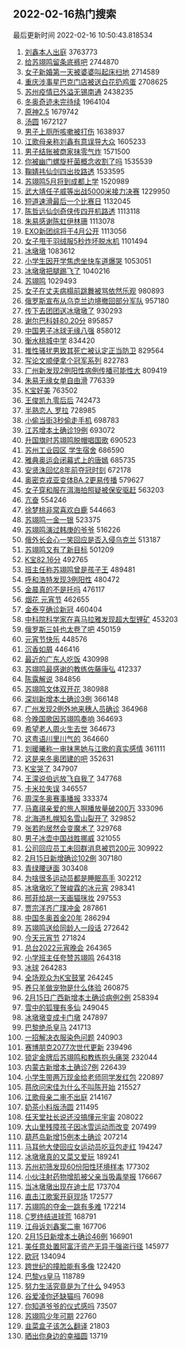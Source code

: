 ## 2022-02-16热门搜索 
最后更新时间 2022-02-16 10:50:43.818534 
1. [刘鑫本人出庭](https://s.weibo.com/weibo?q=%23%E5%88%98%E9%91%AB%E6%9C%AC%E4%BA%BA%E5%87%BA%E5%BA%AD%23&Refer=top) 3763773
1. [给苏翊鸣留条底裤吧](https://s.weibo.com/weibo?q=%23%E7%BB%99%E8%8B%8F%E7%BF%8A%E9%B8%A3%E7%95%99%E6%9D%A1%E5%BA%95%E8%A3%A4%E5%90%A7%23&Refer=top) 2744870
1. [女子新婚第一天被婆婆叫起床扫地](https://s.weibo.com/weibo?q=%23%E5%A5%B3%E5%AD%90%E6%96%B0%E5%A9%9A%E7%AC%AC%E4%B8%80%E5%A4%A9%E8%A2%AB%E5%A9%86%E5%A9%86%E5%8F%AB%E8%B5%B7%E5%BA%8A%E6%89%AB%E5%9C%B0%23&Refer=top) 2714589
1. [重庆涉事星巴克门店被送白花扔鸡蛋](https://s.weibo.com/weibo?q=%23%E9%87%8D%E5%BA%86%E6%B6%89%E4%BA%8B%E6%98%9F%E5%B7%B4%E5%85%8B%E9%97%A8%E5%BA%97%E8%A2%AB%E9%80%81%E7%99%BD%E8%8A%B1%E6%89%94%E9%B8%A1%E8%9B%8B%23&Refer=top) 2708625
1. [苏州疫情已外溢无锡南通](https://s.weibo.com/weibo?q=%23%E8%8B%8F%E5%B7%9E%E7%96%AB%E6%83%85%E5%B7%B2%E5%A4%96%E6%BA%A2%E6%97%A0%E9%94%A1%E5%8D%97%E9%80%9A%23&Refer=top) 2438235
1. [冬奥奇迹未完待续](https://s.weibo.com/weibo?q=%23%E5%86%AC%E5%A5%A5%E5%A5%87%E8%BF%B9%E6%9C%AA%E5%AE%8C%E5%BE%85%E7%BB%AD%23&Refer=top) 1964104
1. [原神2.5](https://s.weibo.com/weibo?q=%E5%8E%9F%E7%A5%9E2.5&Refer=top) 1679742
1. [汤圆](https://s.weibo.com/weibo?q=%E6%B1%A4%E5%9C%86&Refer=top) 1672127
1. [男子上厕所咳嗽被打伤](https://s.weibo.com/weibo?q=%23%E7%94%B7%E5%AD%90%E4%B8%8A%E5%8E%95%E6%89%80%E5%92%B3%E5%97%BD%E8%A2%AB%E6%89%93%E4%BC%A4%23&Refer=top) 1638937
1. [江歌母亲称刘鑫有意误导大众](https://s.weibo.com/weibo?q=%23%E6%B1%9F%E6%AD%8C%E6%AF%8D%E4%BA%B2%E7%A7%B0%E5%88%98%E9%91%AB%E6%9C%89%E6%84%8F%E8%AF%AF%E5%AF%BC%E5%A4%A7%E4%BC%97%23&Refer=top) 1605233
1. [男子结账被商家抹零气炸](https://s.weibo.com/weibo?q=%23%E7%94%B7%E5%AD%90%E7%BB%93%E8%B4%A6%E8%A2%AB%E5%95%86%E5%AE%B6%E6%8A%B9%E9%9B%B6%E6%B0%94%E7%82%B8%23&Refer=top) 1571500
1. [你被幽门螺旋杆菌概念收割了吗](https://s.weibo.com/weibo?q=%23%E4%BD%A0%E8%A2%AB%E5%B9%BD%E9%97%A8%E8%9E%BA%E6%97%8B%E6%9D%86%E8%8F%8C%E6%A6%82%E5%BF%B5%E6%94%B6%E5%89%B2%E4%BA%86%E5%90%97%23&Refer=top) 1535539
1. [鞠婧祎仙剑四出妆路透](https://s.weibo.com/weibo?q=%23%E9%9E%A0%E5%A9%A7%E7%A5%8E%E4%BB%99%E5%89%91%E5%9B%9B%E5%87%BA%E5%A6%86%E8%B7%AF%E9%80%8F%23&Refer=top) 1533595
1. [苏翊鸣5月将到成都上学](https://s.weibo.com/weibo?q=%23%E8%8B%8F%E7%BF%8A%E9%B8%A35%E6%9C%88%E5%B0%86%E5%88%B0%E6%88%90%E9%83%BD%E4%B8%8A%E5%AD%A6%23&Refer=top) 1520989
1. [武大靖任子威等出战5000米接力决赛](https://s.weibo.com/weibo?q=%23%E6%AD%A6%E5%A4%A7%E9%9D%96%E4%BB%BB%E5%AD%90%E5%A8%81%E7%AD%89%E5%87%BA%E6%88%985000%E7%B1%B3%E6%8E%A5%E5%8A%9B%E5%86%B3%E8%B5%9B%23&Refer=top) 1229950
1. [短道速滑最后一个比赛日](https://s.weibo.com/weibo?q=%23%E7%9F%AD%E9%81%93%E9%80%9F%E6%BB%91%E6%9C%80%E5%90%8E%E4%B8%80%E4%B8%AA%E6%AF%94%E8%B5%9B%E6%97%A5%23&Refer=top) 1132045
1. [陈哲远仙剑奇侠传四开机路透](https://s.weibo.com/weibo?q=%23%E9%99%88%E5%93%B2%E8%BF%9C%E4%BB%99%E5%89%91%E5%A5%87%E4%BE%A0%E4%BC%A0%E5%9B%9B%E5%BC%80%E6%9C%BA%E8%B7%AF%E9%80%8F%23&Refer=top) 1113118
1. [朱易感谢陈虹伊林珊](https://s.weibo.com/weibo?q=%E6%9C%B1%E6%98%93%E6%84%9F%E8%B0%A2%E9%99%88%E8%99%B9%E4%BC%8A%E6%9E%97%E7%8F%8A&Refer=top) 1113078
1. [EXO新团综将于4月公开](https://s.weibo.com/weibo?q=%23EXO%E6%96%B0%E5%9B%A2%E7%BB%BC%E5%B0%86%E4%BA%8E4%E6%9C%88%E5%85%AC%E5%BC%80%23&Refer=top) 1113056
1. [女子甩干羽绒服5秒炸坏脱水机](https://s.weibo.com/weibo?q=%23%E5%A5%B3%E5%AD%90%E7%94%A9%E5%B9%B2%E7%BE%BD%E7%BB%92%E6%9C%8D5%E7%A7%92%E7%82%B8%E5%9D%8F%E8%84%B1%E6%B0%B4%E6%9C%BA%23&Refer=top) 1101494
1. [冰墩墩](https://s.weibo.com/weibo?q=%23%E5%86%B0%E5%A2%A9%E5%A2%A9%23&Refer=top) 1083612
1. [小学生因开学焦虑坐快车道爆哭](https://s.weibo.com/weibo?q=%23%E5%B0%8F%E5%AD%A6%E7%94%9F%E5%9B%A0%E5%BC%80%E5%AD%A6%E7%84%A6%E8%99%91%E5%9D%90%E5%BF%AB%E8%BD%A6%E9%81%93%E7%88%86%E5%93%AD%23&Refer=top) 1053051
1. [冰墩墩把腿踢飞了](https://s.weibo.com/weibo?q=%23%E5%86%B0%E5%A2%A9%E5%A2%A9%E6%8A%8A%E8%85%BF%E8%B8%A2%E9%A3%9E%E4%BA%86%23&Refer=top) 1040216
1. [苏翊鸣](https://s.weibo.com/weibo?q=%E8%8B%8F%E7%BF%8A%E9%B8%A3&Refer=top) 1029493
1. [女子在丈夫病榻前跳舞被骂依然乐观](https://s.weibo.com/weibo?q=%23%E5%A5%B3%E5%AD%90%E5%9C%A8%E4%B8%88%E5%A4%AB%E7%97%85%E6%A6%BB%E5%89%8D%E8%B7%B3%E8%88%9E%E8%A2%AB%E9%AA%82%E4%BE%9D%E7%84%B6%E4%B9%90%E8%A7%82%23&Refer=top) 980893
1. [俄罗斯宣布从乌克兰边境撤回部分军队](https://s.weibo.com/weibo?q=%23%E4%BF%84%E7%BD%97%E6%96%AF%E5%AE%A3%E5%B8%83%E4%BB%8E%E4%B9%8C%E5%85%8B%E5%85%B0%E8%BE%B9%E5%A2%83%E6%92%A4%E5%9B%9E%E9%83%A8%E5%88%86%E5%86%9B%E9%98%9F%23&Refer=top) 957180
1. [传下去团团送冰墩墩了](https://s.weibo.com/weibo?q=%23%E4%BC%A0%E4%B8%8B%E5%8E%BB%E5%9B%A2%E5%9B%A2%E9%80%81%E5%86%B0%E5%A2%A9%E5%A2%A9%E4%BA%86%23&Refer=top) 930293
1. [谢尔巴科娃80.20分](https://s.weibo.com/weibo?q=%23%E8%B0%A2%E5%B0%94%E5%B7%B4%E7%A7%91%E5%A8%8380.20%E5%88%86%23&Refer=top) 895857
1. [中国男子冰球无缘八强](https://s.weibo.com/weibo?q=%23%E4%B8%AD%E5%9B%BD%E7%94%B7%E5%AD%90%E5%86%B0%E7%90%83%E6%97%A0%E7%BC%98%E5%85%AB%E5%BC%BA%23&Refer=top) 858012
1. [衡水桃城中学](https://s.weibo.com/weibo?q=%E8%A1%A1%E6%B0%B4%E6%A1%83%E5%9F%8E%E4%B8%AD%E5%AD%A6&Refer=top) 834420
1. [推性骚扰男致其死亡被认定正当防卫](https://s.weibo.com/weibo?q=%23%E6%8E%A8%E6%80%A7%E9%AA%9A%E6%89%B0%E7%94%B7%E8%87%B4%E5%85%B6%E6%AD%BB%E4%BA%A1%E8%A2%AB%E8%AE%A4%E5%AE%9A%E6%AD%A3%E5%BD%93%E9%98%B2%E5%8D%AB%23&Refer=top) 829564
1. [写论文顺便拿个冠军系列](https://s.weibo.com/weibo?q=%23%E5%86%99%E8%AE%BA%E6%96%87%E9%A1%BA%E4%BE%BF%E6%8B%BF%E4%B8%AA%E5%86%A0%E5%86%9B%E7%B3%BB%E5%88%97%23&Refer=top) 822783
1. [广州新发现2例阳性病例传播可能性大](https://s.weibo.com/weibo?q=%23%E5%B9%BF%E5%B7%9E%E6%96%B0%E5%8F%91%E7%8E%B02%E4%BE%8B%E9%98%B3%E6%80%A7%E7%97%85%E4%BE%8B%E4%BC%A0%E6%92%AD%E5%8F%AF%E8%83%BD%E6%80%A7%E5%A4%A7%23&Refer=top) 809419
1. [朱易无缘女单自由滑](https://s.weibo.com/weibo?q=%E6%9C%B1%E6%98%93%E6%97%A0%E7%BC%98%E5%A5%B3%E5%8D%95%E8%87%AA%E7%94%B1%E6%BB%91&Refer=top) 776339
1. [K宝好美](https://s.weibo.com/weibo?q=%23K%E5%AE%9D%E5%A5%BD%E7%BE%8E%23&Refer=top) 763502
1. [王俊凯九零后后](https://s.weibo.com/weibo?q=%23%E7%8E%8B%E4%BF%8A%E5%87%AF%E4%B9%9D%E9%9B%B6%E5%90%8E%E5%90%8E%23&Refer=top) 742473
1. [半熟恋人 罗拉](https://s.weibo.com/weibo?q=%E5%8D%8A%E7%86%9F%E6%81%8B%E4%BA%BA%20%E7%BD%97%E6%8B%89&Refer=top) 728985
1. [小偷当街3秒偷走手机](https://s.weibo.com/weibo?q=%E5%B0%8F%E5%81%B7%E5%BD%93%E8%A1%973%E7%A7%92%E5%81%B7%E8%B5%B0%E6%89%8B%E6%9C%BA&Refer=top) 698783
1. [江苏增本土确诊19例](https://s.weibo.com/weibo?q=%23%E6%B1%9F%E8%8B%8F%E5%A2%9E%E6%9C%AC%E5%9C%9F%E7%A1%AE%E8%AF%8A19%E4%BE%8B%23&Refer=top) 693072
1. [升国旗时苏翊鸣脱帽唱国歌](https://s.weibo.com/weibo?q=%23%E5%8D%87%E5%9B%BD%E6%97%97%E6%97%B6%E8%8B%8F%E7%BF%8A%E9%B8%A3%E8%84%B1%E5%B8%BD%E5%94%B1%E5%9B%BD%E6%AD%8C%23&Refer=top) 690523
1. [苏州工业园区 学生宿舍](https://s.weibo.com/weibo?q=%E8%8B%8F%E5%B7%9E%E5%B7%A5%E4%B8%9A%E5%9B%AD%E5%8C%BA%20%E5%AD%A6%E7%94%9F%E5%AE%BF%E8%88%8D&Refer=top) 686590
1. [雅典奥运会闭幕式上的唐嫣](https://s.weibo.com/weibo?q=%23%E9%9B%85%E5%85%B8%E5%A5%A5%E8%BF%90%E4%BC%9A%E9%97%AD%E5%B9%95%E5%BC%8F%E4%B8%8A%E7%9A%84%E5%94%90%E5%AB%A3%23&Refer=top) 685735
1. [安贤洙回忆8年前夺冠时刻](https://s.weibo.com/weibo?q=%23%E5%AE%89%E8%B4%A4%E6%B4%99%E5%9B%9E%E5%BF%868%E5%B9%B4%E5%89%8D%E5%A4%BA%E5%86%A0%E6%97%B6%E5%88%BB%23&Refer=top) 672178
1. [奥密克戎亚变体BA.2更易传播](https://s.weibo.com/weibo?q=%23%E5%A5%A5%E5%AF%86%E5%85%8B%E6%88%8E%E4%BA%9A%E5%8F%98%E4%BD%93BA.2%E6%9B%B4%E6%98%93%E4%BC%A0%E6%92%AD%23&Refer=top) 579627
1. [女子穿和服在洱海拍照疑被保安驱赶](https://s.weibo.com/weibo?q=%23%E5%A5%B3%E5%AD%90%E7%A9%BF%E5%92%8C%E6%9C%8D%E5%9C%A8%E6%B4%B1%E6%B5%B7%E6%8B%8D%E7%85%A7%E7%96%91%E8%A2%AB%E4%BF%9D%E5%AE%89%E9%A9%B1%E8%B5%B6%23&Refer=top) 563203
1. [亢奋](https://s.weibo.com/weibo?q=%E4%BA%A2%E5%A5%8B&Refer=top) 554246
1. [徐梦桃非常喜欢白鹿](https://s.weibo.com/weibo?q=%23%E5%BE%90%E6%A2%A6%E6%A1%83%E9%9D%9E%E5%B8%B8%E5%96%9C%E6%AC%A2%E7%99%BD%E9%B9%BF%23&Refer=top) 544663
1. [苏翊鸣一金一银](https://s.weibo.com/weibo?q=%23%E8%8B%8F%E7%BF%8A%E9%B8%A3%E4%B8%80%E9%87%91%E4%B8%80%E9%93%B6%23&Refer=top) 523375
1. [苏翊鸣演过韩庚的爷爷](https://s.weibo.com/weibo?q=%23%E8%8B%8F%E7%BF%8A%E9%B8%A3%E6%BC%94%E8%BF%87%E9%9F%A9%E5%BA%9A%E7%9A%84%E7%88%B7%E7%88%B7%23&Refer=top) 516226
1. [俄外长会心一笑回应是否入侵乌克兰](https://s.weibo.com/weibo?q=%23%E4%BF%84%E5%A4%96%E9%95%BF%E4%BC%9A%E5%BF%83%E4%B8%80%E7%AC%91%E5%9B%9E%E5%BA%94%E6%98%AF%E5%90%A6%E5%85%A5%E4%BE%B5%E4%B9%8C%E5%85%8B%E5%85%B0%23&Refer=top) 513187
1. [苏翊鸣又有了新目标](https://s.weibo.com/weibo?q=%23%E8%8B%8F%E7%BF%8A%E9%B8%A3%E5%8F%88%E6%9C%89%E4%BA%86%E6%96%B0%E7%9B%AE%E6%A0%87%23&Refer=top) 501209
1. [K宝82.16分](https://s.weibo.com/weibo?q=%23K%E5%AE%9D82.16%E5%88%86%23&Refer=top) 492765
1. [班主任称苏翊鸣曾是孩子王](https://s.weibo.com/weibo?q=%23%E7%8F%AD%E4%B8%BB%E4%BB%BB%E7%A7%B0%E8%8B%8F%E7%BF%8A%E9%B8%A3%E6%9B%BE%E6%98%AF%E5%AD%A9%E5%AD%90%E7%8E%8B%23&Refer=top) 489481
1. [呼和浩特发现3例阳性](https://s.weibo.com/weibo?q=%23%E5%91%BC%E5%92%8C%E6%B5%A9%E7%89%B9%E5%8F%91%E7%8E%B03%E4%BE%8B%E9%98%B3%E6%80%A7%23&Refer=top) 480472
1. [金晨真的不是托吗](https://s.weibo.com/weibo?q=%23%E9%87%91%E6%99%A8%E7%9C%9F%E7%9A%84%E4%B8%8D%E6%98%AF%E6%89%98%E5%90%97%23&Refer=top) 476117
1. [烟花 元宵节](https://s.weibo.com/weibo?q=%E7%83%9F%E8%8A%B1%20%E5%85%83%E5%AE%B5%E8%8A%82&Refer=top) 462655
1. [金泰亨确诊新冠](https://s.weibo.com/weibo?q=%23%E9%87%91%E6%B3%B0%E4%BA%A8%E7%A1%AE%E8%AF%8A%E6%96%B0%E5%86%A0%23&Refer=top) 460404
1. [中科院科学家在喜马拉雅发现超大型锂矿](https://s.weibo.com/weibo?q=%23%E4%B8%AD%E7%A7%91%E9%99%A2%E7%A7%91%E5%AD%A6%E5%AE%B6%E5%9C%A8%E5%96%9C%E9%A9%AC%E6%8B%89%E9%9B%85%E5%8F%91%E7%8E%B0%E8%B6%85%E5%A4%A7%E5%9E%8B%E9%94%82%E7%9F%BF%23&Refer=top) 453203
1. [俄罗斯三娃也太卷了吧](https://s.weibo.com/weibo?q=%23%E4%BF%84%E7%BD%97%E6%96%AF%E4%B8%89%E5%A8%83%E4%B9%9F%E5%A4%AA%E5%8D%B7%E4%BA%86%E5%90%A7%23&Refer=top) 450159
1. [元宵节快乐](https://s.weibo.com/weibo?q=%E5%85%83%E5%AE%B5%E8%8A%82%E5%BF%AB%E4%B9%90&Refer=top) 448576
1. [沉香如屑](https://s.weibo.com/weibo?q=%E6%B2%89%E9%A6%99%E5%A6%82%E5%B1%91&Refer=top) 446416
1. [最近的广东人吃饭](https://s.weibo.com/weibo?q=%E6%9C%80%E8%BF%91%E7%9A%84%E5%B9%BF%E4%B8%9C%E4%BA%BA%E5%90%83%E9%A5%AD&Refer=top) 430998
1. [苏翊鸣最感谢的教练佐藤康弘](https://s.weibo.com/weibo?q=%23%E8%8B%8F%E7%BF%8A%E9%B8%A3%E6%9C%80%E6%84%9F%E8%B0%A2%E7%9A%84%E6%95%99%E7%BB%83%E4%BD%90%E8%97%A4%E5%BA%B7%E5%BC%98%23&Refer=top) 412337
1. [陈露解说](https://s.weibo.com/weibo?q=%23%E9%99%88%E9%9C%B2%E8%A7%A3%E8%AF%B4%23&Refer=top) 384856
1. [苏翊鸣文体双开花](https://s.weibo.com/weibo?q=%23%E8%8B%8F%E7%BF%8A%E9%B8%A3%E6%96%87%E4%BD%93%E5%8F%8C%E5%BC%80%E8%8A%B1%23&Refer=top) 380988
1. [深圳新增本土确诊3例](https://s.weibo.com/weibo?q=%E6%B7%B1%E5%9C%B3%E6%96%B0%E5%A2%9E%E6%9C%AC%E5%9C%9F%E7%A1%AE%E8%AF%8A3%E4%BE%8B&Refer=top) 366148
1. [广州发现2例外地来穗人员确诊](https://s.weibo.com/weibo?q=%23%E5%B9%BF%E5%B7%9E%E5%8F%91%E7%8E%B02%E4%BE%8B%E5%A4%96%E5%9C%B0%E6%9D%A5%E7%A9%97%E4%BA%BA%E5%91%98%E7%A1%AE%E8%AF%8A%23&Refer=top) 364968
1. [今晚国歌因苏翊鸣奏响](https://s.weibo.com/weibo?q=%23%E4%BB%8A%E6%99%9A%E5%9B%BD%E6%AD%8C%E5%9B%A0%E8%8B%8F%E7%BF%8A%E9%B8%A3%E5%A5%8F%E5%93%8D%23&Refer=top) 364693
1. [希望老人周火生去世](https://s.weibo.com/weibo?q=%23%E5%B8%8C%E6%9C%9B%E8%80%81%E4%BA%BA%E5%91%A8%E7%81%AB%E7%94%9F%E5%8E%BB%E4%B8%96%23&Refer=top) 364673
1. [这粤语川里川气的](https://s.weibo.com/weibo?q=%23%E8%BF%99%E7%B2%A4%E8%AF%AD%E5%B7%9D%E9%87%8C%E5%B7%9D%E6%B0%94%E7%9A%84%23&Refer=top) 364660
1. [刘暖曦称一审抹黑她与江歌的真实感情](https://s.weibo.com/weibo?q=%23%E5%88%98%E6%9A%96%E6%9B%A6%E7%A7%B0%E4%B8%80%E5%AE%A1%E6%8A%B9%E9%BB%91%E5%A5%B9%E4%B8%8E%E6%B1%9F%E6%AD%8C%E7%9A%84%E7%9C%9F%E5%AE%9E%E6%84%9F%E6%83%85%23&Refer=top) 361111
1. [这是来冬奥团建的吧](https://s.weibo.com/weibo?q=%23%E8%BF%99%E6%98%AF%E6%9D%A5%E5%86%AC%E5%A5%A5%E5%9B%A2%E5%BB%BA%E7%9A%84%E5%90%A7%23&Refer=top) 352631
1. [K宝哭了](https://s.weibo.com/weibo?q=K%E5%AE%9D%E5%93%AD%E4%BA%86&Refer=top) 347907
1. [王濛说伯远放飞自我了](https://s.weibo.com/weibo?q=%23%E7%8E%8B%E6%BF%9B%E8%AF%B4%E4%BC%AF%E8%BF%9C%E6%94%BE%E9%A3%9E%E8%87%AA%E6%88%91%E4%BA%86%23&Refer=top) 347768
1. [卡米拉失误](https://s.weibo.com/weibo?q=%E5%8D%A1%E7%B1%B3%E6%8B%89%E5%A4%B1%E8%AF%AF&Refer=top) 346557
1. [周深冬奥赛事播报](https://s.weibo.com/weibo?q=%23%E5%91%A8%E6%B7%B1%E5%86%AC%E5%A5%A5%E8%B5%9B%E4%BA%8B%E6%92%AD%E6%8A%A5%23&Refer=top) 333374
1. [马嘉祺亲爱的旅人啊播放量破200万](https://s.weibo.com/weibo?q=%E9%A9%AC%E5%98%89%E7%A5%BA%E4%BA%B2%E7%88%B1%E7%9A%84%E6%97%85%E4%BA%BA%E5%95%8A%E6%92%AD%E6%94%BE%E9%87%8F%E7%A0%B4200%E4%B8%87&Refer=top) 333096
1. [北海道札幌知名雪山裂开了](https://s.weibo.com/weibo?q=%23%E5%8C%97%E6%B5%B7%E9%81%93%E6%9C%AD%E5%B9%8C%E7%9F%A5%E5%90%8D%E9%9B%AA%E5%B1%B1%E8%A3%82%E5%BC%80%E4%BA%86%23&Refer=top) 329852
1. [张若昀居然会变魔术了](https://s.weibo.com/weibo?q=%23%E5%BC%A0%E8%8B%A5%E6%98%80%E5%B1%85%E7%84%B6%E4%BC%9A%E5%8F%98%E9%AD%94%E6%9C%AF%E4%BA%86%23&Refer=top) 329768
1. [男子冰壶中国战胜挪威](https://s.weibo.com/weibo?q=%23%E7%94%B7%E5%AD%90%E5%86%B0%E5%A3%B6%E4%B8%AD%E5%9B%BD%E6%88%98%E8%83%9C%E6%8C%AA%E5%A8%81%23&Refer=top) 321055
1. [公司回应员工未回群消息被罚200元](https://s.weibo.com/weibo?q=%23%E5%85%AC%E5%8F%B8%E5%9B%9E%E5%BA%94%E5%91%98%E5%B7%A5%E6%9C%AA%E5%9B%9E%E7%BE%A4%E6%B6%88%E6%81%AF%E8%A2%AB%E7%BD%9A200%E5%85%83%23&Refer=top) 309922
1. [2月15日新增确诊102例](https://s.weibo.com/weibo?q=%232%E6%9C%8815%E6%97%A5%E6%96%B0%E5%A2%9E%E7%A1%AE%E8%AF%8A102%E4%BE%8B%23&Refer=top) 307180
1. [青绿腰谜面](https://s.weibo.com/weibo?q=%23%E9%9D%92%E7%BB%BF%E8%85%B0%E8%B0%9C%E9%9D%A2%23&Refer=top) 303408
1. [为啥很多运动员都是睡眠高手](https://s.weibo.com/weibo?q=%23%E4%B8%BA%E5%95%A5%E5%BE%88%E5%A4%9A%E8%BF%90%E5%8A%A8%E5%91%98%E9%83%BD%E6%98%AF%E7%9D%A1%E7%9C%A0%E9%AB%98%E6%89%8B%23&Refer=top) 302212
1. [冰墩墩吃了贺峻霖的冰元宵](https://s.weibo.com/weibo?q=%23%E5%86%B0%E5%A2%A9%E5%A2%A9%E5%90%83%E4%BA%86%E8%B4%BA%E5%B3%BB%E9%9C%96%E7%9A%84%E5%86%B0%E5%85%83%E5%AE%B5%23&Refer=top) 298341
1. [邢菲给胡一天画猫咪妆](https://s.weibo.com/weibo?q=%23%E9%82%A2%E8%8F%B2%E7%BB%99%E8%83%A1%E4%B8%80%E5%A4%A9%E7%94%BB%E7%8C%AB%E5%92%AA%E5%A6%86%23&Refer=top) 297553
1. [贾宗洋齐广璞冲金](https://s.weibo.com/weibo?q=%23%E8%B4%BE%E5%AE%97%E6%B4%8B%E9%BD%90%E5%B9%BF%E7%92%9E%E5%86%B2%E9%87%91%23&Refer=top) 287861
1. [中国冬奥首金20年](https://s.weibo.com/weibo?q=%23%E4%B8%AD%E5%9B%BD%E5%86%AC%E5%A5%A5%E9%A6%96%E9%87%9120%E5%B9%B4%23&Refer=top) 286294
1. [苏翊鸣送给同龄人一段话](https://s.weibo.com/weibo?q=%23%E8%8B%8F%E7%BF%8A%E9%B8%A3%E9%80%81%E7%BB%99%E5%90%8C%E9%BE%84%E4%BA%BA%E4%B8%80%E6%AE%B5%E8%AF%9D%23&Refer=top) 272642
1. [今天元宵节](https://s.weibo.com/weibo?q=%23%E4%BB%8A%E5%A4%A9%E5%85%83%E5%AE%B5%E8%8A%82%23&Refer=top) 271824
1. [总台2022元宵晚会](https://s.weibo.com/weibo?q=%E6%80%BB%E5%8F%B02022%E5%85%83%E5%AE%B5%E6%99%9A%E4%BC%9A&Refer=top) 264365
1. [小学班主任夸赞苏翊鸣](https://s.weibo.com/weibo?q=%23%E5%B0%8F%E5%AD%A6%E7%8F%AD%E4%B8%BB%E4%BB%BB%E5%A4%B8%E8%B5%9E%E8%8B%8F%E7%BF%8A%E9%B8%A3%23&Refer=top) 264318
1. [冰球](https://s.weibo.com/weibo?q=%E5%86%B0%E7%90%83&Refer=top) 264283
1. [全场观众为K宝鼓掌](https://s.weibo.com/weibo?q=%E5%85%A8%E5%9C%BA%E8%A7%82%E4%BC%97%E4%B8%BAK%E5%AE%9D%E9%BC%93%E6%8E%8C&Refer=top) 264245
1. [养只羊做宠物是什么体验](https://s.weibo.com/weibo?q=%23%E5%85%BB%E5%8F%AA%E7%BE%8A%E5%81%9A%E5%AE%A0%E7%89%A9%E6%98%AF%E4%BB%80%E4%B9%88%E4%BD%93%E9%AA%8C%23&Refer=top) 260875
1. [2月15日广西新增本土确诊病例2例](https://s.weibo.com/weibo?q=%232%E6%9C%8815%E6%97%A5%E5%B9%BF%E8%A5%BF%E6%96%B0%E5%A2%9E%E6%9C%AC%E5%9C%9F%E7%A1%AE%E8%AF%8A%E7%97%85%E4%BE%8B2%E4%BE%8B%23&Refer=top) 258394
1. [雪中的狐狸有多仙](https://s.weibo.com/weibo?q=%23%E9%9B%AA%E4%B8%AD%E7%9A%84%E7%8B%90%E7%8B%B8%E6%9C%89%E5%A4%9A%E4%BB%99%23&Refer=top) 249045
1. [冰墩墩变成卡门墩](https://s.weibo.com/weibo?q=%23%E5%86%B0%E5%A2%A9%E5%A2%A9%E5%8F%98%E6%88%90%E5%8D%A1%E9%97%A8%E5%A2%A9%23&Refer=top) 247897
1. [巴黎绝杀皇马](https://s.weibo.com/weibo?q=%E5%B7%B4%E9%BB%8E%E7%BB%9D%E6%9D%80%E7%9A%87%E9%A9%AC&Refer=top) 241713
1. [一招解决衣服染色问题](https://s.weibo.com/weibo?q=%23%E4%B8%80%E6%8B%9B%E8%A7%A3%E5%86%B3%E8%A1%A3%E6%9C%8D%E6%9F%93%E8%89%B2%E9%97%AE%E9%A2%98%23&Refer=top) 240903
1. [赛博朋克2077次世代更新](https://s.weibo.com/weibo?q=%23%E8%B5%9B%E5%8D%9A%E6%9C%8B%E5%85%8B2077%E6%AC%A1%E4%B8%96%E4%BB%A3%E6%9B%B4%E6%96%B0%23&Refer=top) 239496
1. [锁定金牌后苏翊鸣和教练抱头痛哭](https://s.weibo.com/weibo?q=%23%E9%94%81%E5%AE%9A%E9%87%91%E7%89%8C%E5%90%8E%E8%8B%8F%E7%BF%8A%E9%B8%A3%E5%92%8C%E6%95%99%E7%BB%83%E6%8A%B1%E5%A4%B4%E7%97%9B%E5%93%AD%23&Refer=top) 232044
1. [内蒙古新增本土确诊7例](https://s.weibo.com/weibo?q=%23%E5%86%85%E8%92%99%E5%8F%A4%E6%96%B0%E5%A2%9E%E6%9C%AC%E5%9C%9F%E7%A1%AE%E8%AF%8A7%E4%BE%8B%23&Refer=top) 226439
1. [小学生带两万现金给老师同学发红包](https://s.weibo.com/weibo?q=%23%E5%B0%8F%E5%AD%A6%E7%94%9F%E5%B8%A6%E4%B8%A4%E4%B8%87%E7%8E%B0%E9%87%91%E7%BB%99%E8%80%81%E5%B8%88%E5%90%8C%E5%AD%A6%E5%8F%91%E7%BA%A2%E5%8C%85%23&Refer=top) 220897
1. [蒋欣问宋佳为什么不叫陈开始](https://s.weibo.com/weibo?q=%23%E8%92%8B%E6%AC%A3%E9%97%AE%E5%AE%8B%E4%BD%B3%E4%B8%BA%E4%BB%80%E4%B9%88%E4%B8%8D%E5%8F%AB%E9%99%88%E5%BC%80%E5%A7%8B%23&Refer=top) 215527
1. [江歌母亲二审不出庭](https://s.weibo.com/weibo?q=%23%E6%B1%9F%E6%AD%8C%E6%AF%8D%E4%BA%B2%E4%BA%8C%E5%AE%A1%E4%B8%8D%E5%87%BA%E5%BA%AD%23&Refer=top) 214167
1. [奶茶小料版汤圆](https://s.weibo.com/weibo?q=%23%E5%A5%B6%E8%8C%B6%E5%B0%8F%E6%96%99%E7%89%88%E6%B1%A4%E5%9C%86%23&Refer=top) 211495
1. [任天堂社长说还没搞懂元宇宙](https://s.weibo.com/weibo?q=%23%E4%BB%BB%E5%A4%A9%E5%A0%82%E7%A4%BE%E9%95%BF%E8%AF%B4%E8%BF%98%E6%B2%A1%E6%90%9E%E6%87%82%E5%85%83%E5%AE%87%E5%AE%99%23&Refer=top) 208022
1. [大山里残障孩子因冰雪运动而改变](https://s.weibo.com/weibo?q=%23%E5%A4%A7%E5%B1%B1%E9%87%8C%E6%AE%8B%E9%9A%9C%E5%AD%A9%E5%AD%90%E5%9B%A0%E5%86%B0%E9%9B%AA%E8%BF%90%E5%8A%A8%E8%80%8C%E6%94%B9%E5%8F%98%23&Refer=top) 207499
1. [葫芦岛新增15例本土确诊](https://s.weibo.com/weibo?q=%23%E8%91%AB%E8%8A%A6%E5%B2%9B%E6%96%B0%E5%A2%9E15%E4%BE%8B%E6%9C%AC%E5%9C%9F%E7%A1%AE%E8%AF%8A%23&Refer=top) 207214
1. [马耳他大使回应女运动员吃豆包走红](https://s.weibo.com/weibo?q=%E9%A9%AC%E8%80%B3%E4%BB%96%E5%A4%A7%E4%BD%BF%E5%9B%9E%E5%BA%94%E5%A5%B3%E8%BF%90%E5%8A%A8%E5%91%98%E5%90%83%E8%B1%86%E5%8C%85%E8%B5%B0%E7%BA%A2&Refer=top) 194247
1. [冰墩墩真的又菜又爱玩](https://s.weibo.com/weibo?q=%23%E5%86%B0%E5%A2%A9%E5%A2%A9%E7%9C%9F%E7%9A%84%E5%8F%88%E8%8F%9C%E5%8F%88%E7%88%B1%E7%8E%A9%23&Refer=top) 189241
1. [苏州初筛发现60份阳性环境样本](https://s.weibo.com/weibo?q=%E8%8B%8F%E5%B7%9E%E5%88%9D%E7%AD%9B%E5%8F%91%E7%8E%B060%E4%BB%BD%E9%98%B3%E6%80%A7%E7%8E%AF%E5%A2%83%E6%A0%B7%E6%9C%AC&Refer=top) 177302
1. [小伙注射药物增肌被父亲当吸毒举报](https://s.weibo.com/weibo?q=%23%E5%B0%8F%E4%BC%99%E6%B3%A8%E5%B0%84%E8%8D%AF%E7%89%A9%E5%A2%9E%E8%82%8C%E8%A2%AB%E7%88%B6%E4%BA%B2%E5%BD%93%E5%90%B8%E6%AF%92%E4%B8%BE%E6%8A%A5%23&Refer=top) 176667
1. [当冰墩墩出现在迪士尼](https://s.weibo.com/weibo?q=%23%E5%BD%93%E5%86%B0%E5%A2%A9%E5%A2%A9%E5%87%BA%E7%8E%B0%E5%9C%A8%E8%BF%AA%E5%A3%AB%E5%B0%BC%23&Refer=top) 173704
1. [直击江歌案开庭现场](https://s.weibo.com/weibo?q=%23%E7%9B%B4%E5%87%BB%E6%B1%9F%E6%AD%8C%E6%A1%88%E5%BC%80%E5%BA%AD%E7%8E%B0%E5%9C%BA%23&Refer=top) 172577
1. [苏翊鸣的夺金一跳有多难](https://s.weibo.com/weibo?q=%23%E8%8B%8F%E7%BF%8A%E9%B8%A3%E7%9A%84%E5%A4%BA%E9%87%91%E4%B8%80%E8%B7%B3%E6%9C%89%E5%A4%9A%E9%9A%BE%23&Refer=top) 172214
1. [C罗终结进球荒](https://s.weibo.com/weibo?q=C%E7%BD%97%E7%BB%88%E7%BB%93%E8%BF%9B%E7%90%83%E8%8D%92&Refer=top) 168791
1. [江母诉刘鑫案二审](https://s.weibo.com/weibo?q=%23%E6%B1%9F%E6%AF%8D%E8%AF%89%E5%88%98%E9%91%AB%E6%A1%88%E4%BA%8C%E5%AE%A1%23&Refer=top) 167706
1. [2月15日新增本土确诊46例](https://s.weibo.com/weibo?q=2%E6%9C%8815%E6%97%A5%E6%96%B0%E5%A2%9E%E6%9C%AC%E5%9C%9F%E7%A1%AE%E8%AF%8A46%E4%BE%8B&Refer=top) 166901
1. [美任意处置阿富汗资产无异于强盗行径](https://s.weibo.com/weibo?q=%23%E7%BE%8E%E4%BB%BB%E6%84%8F%E5%A4%84%E7%BD%AE%E9%98%BF%E5%AF%8C%E6%B1%97%E8%B5%84%E4%BA%A7%E6%97%A0%E5%BC%82%E4%BA%8E%E5%BC%BA%E7%9B%97%E8%A1%8C%E5%BE%84%23&Refer=top) 145977
1. [欧冠](https://s.weibo.com/weibo?q=%E6%AC%A7%E5%86%A0&Refer=top) 134094
1. [跨世纪的撞脸能有多像](https://s.weibo.com/weibo?q=%23%E8%B7%A8%E4%B8%96%E7%BA%AA%E7%9A%84%E6%92%9E%E8%84%B8%E8%83%BD%E6%9C%89%E5%A4%9A%E5%83%8F%23&Refer=top) 122420
1. [巴黎vs皇马](https://s.weibo.com/weibo?q=%23%E5%B7%B4%E9%BB%8Evs%E7%9A%87%E9%A9%AC%23&Refer=top) 118789
1. [努力生活究竟是为了什么](https://s.weibo.com/weibo?q=%23%E5%8A%AA%E5%8A%9B%E7%94%9F%E6%B4%BB%E7%A9%B6%E7%AB%9F%E6%98%AF%E4%B8%BA%E4%BA%86%E4%BB%80%E4%B9%88%23&Refer=top) 94953
1. [谷爱凌你还缺猫吗](https://s.weibo.com/weibo?q=%23%E8%B0%B7%E7%88%B1%E5%87%8C%E4%BD%A0%E8%BF%98%E7%BC%BA%E7%8C%AB%E5%90%97%23&Refer=top) 76098
1. [你知道爷爷的仪式感吗](https://s.weibo.com/weibo?q=%23%E4%BD%A0%E7%9F%A5%E9%81%93%E7%88%B7%E7%88%B7%E7%9A%84%E4%BB%AA%E5%BC%8F%E6%84%9F%E5%90%97%23&Refer=top) 73507
1. [苏翊鸣少年可期](https://s.weibo.com/weibo?q=%23%E8%8B%8F%E7%BF%8A%E9%B8%A3%E5%B0%91%E5%B9%B4%E5%8F%AF%E6%9C%9F%23&Refer=top) 22760
1. [韭菜盒子该怎么翻译](https://s.weibo.com/weibo?q=%23%E9%9F%AD%E8%8F%9C%E7%9B%92%E5%AD%90%E8%AF%A5%E6%80%8E%E4%B9%88%E7%BF%BB%E8%AF%91%23&Refer=top) 21803
1. [晒出你身边的幸福圆](https://s.weibo.com/weibo?q=%23%E6%99%92%E5%87%BA%E4%BD%A0%E8%BA%AB%E8%BE%B9%E7%9A%84%E5%B9%B8%E7%A6%8F%E5%9C%86%23&Refer=top) 13719
